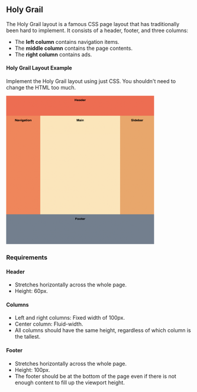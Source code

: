 ## Holy Grail

The Holy Grail layout is a famous CSS page layout that has traditionally been hard to implement. It consists of a header, footer, and three columns:

- The **left column** contains navigation items.
- The **middle column** contains the page contents.
- The **right column** contains ads.

#### Holy Grail Layout Example

Implement the Holy Grail layout using just CSS. You shouldn't need to change the HTML too much.

<img src="grail.png" alt="" width="400" height="400">


### Requirements

#### Header
- Stretches horizontally across the whole page.
- Height: 60px.

#### Columns
- Left and right columns: Fixed width of 100px.
- Center column: Fluid-width.
- All columns should have the same height, regardless of which column is the tallest.

#### Footer
- Stretches horizontally across the whole page.
- Height: 100px.
- The footer should be at the bottom of the page even if there is not enough content to fill up the viewport height.
